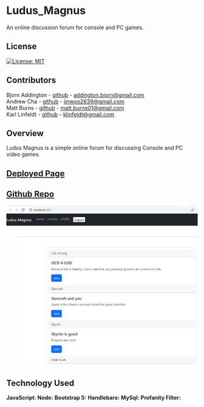 # **Ludus_Magnus**

An online discussion forum for console and PC games.

## License

[![License: MIT](https://img.shields.io/badge/License-MIT-yellow.svg)](https://opensource.org/licenses/MIT)

## Contributors

Bjorn Addington - [github](https://github.com/Franswarduvar) - addington.bjorn@gmail.com <br>
Andrew Cha - [github](https://github.com/Jinnywoo) - jinwoo2639@gmail.com <br>
Matt Burns - [github](https://github.com/FrankFrackle) - matt.burns01@gmail.com <br>
Karl Linfeldt - [github](https://github.com/KarlOL82) - klinfeldt@gmail.com <br>

## Overview

Ludus Magnus is a simple online forum for discussing Console and PC video games.

## [Deployed Page]()

## [Github Repo](https://enigmatic-cove-03555.herokuapp.com/)

![Main Menu](./assets/mainChat.png "Main Menu")

## Technology Used

**JavaScript:**
**Node:**
**Bootstrap 5:**
**Handlebars:**
**MySql:**
**Profanity Filter:**
